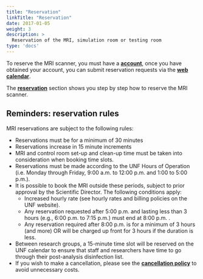 ```yaml
---
title: "Reservation"
linkTitle: "Reservation"
date: 2017-01-05
weight: 3
description: >
  Reservation of the MRI, simulation room or testing room
type: 'docs'
---
```


To reserve the MRI scanner, you must have a __[account](https://unf-montreal.ca/en/documentation/welcome/account)__, once you have obtained your account, you can submit reservation requests via the __[web calendar](https://reservation.unf-montreal.ca/Web/index.php?redirect=%2FWeb%2Fschedule.php%3F)__.

The __[reservation](http://www.unf-montreal.ca/en/documentation/facility/reservation/)__ section shows you step by step how to reserve the MRI scanner.

## Reminders: reservation rules
MRI reservations are subject to the following rules:

* Reservations must be for a minimum of 30 minutes
* Reservations increase in 15 minute increments
* MRI and control room set-up and clean-up time must be taken into consideration when booking time slots.
* Reservations must be made according to the UNF Hours of Operation (i.e. Monday through Friday, 9:00 a.m. to 12:00 p.m. and 1:00 to 5:00 p.m.).
* It is possible to book the MRI outside these periods, subject to prior approval by the Scientific Director. The following conditions apply:
  * Increased hourly rate (see hourly rates and billing policies on the UNF website). 
  * Any reservation requested after 5:00 p.m. and lasting less than 3 hours  (e.g., 6:00 p.m. to 7:15 p.m.) must end at 8:00 p.m. . 
  * Any reservation required after 8:00 p.m. is for a minimum of 3 hours (and more) OR will be charged up front for 3 hours if the duration is less.
* Between research groups, a 15-minute time slot will be reserved on the UNF calendar to ensure that staff and researchers have time to go through their post-analysis disinfection list.
* If you wish to make a cancellation, please see the __[cancellation policy](http://www.unf-montreal.ca/en/rate)__ to avoid unnecessary costs.
